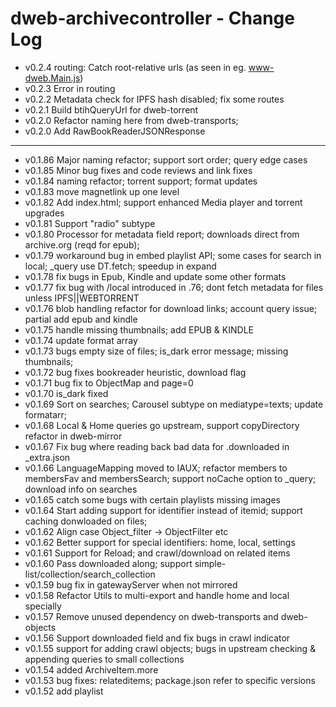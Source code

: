 # dweb-archivecontroller - Change Log

* v0.2.4 routing: Catch root-relative urls (as seen in eg. www-dweb.Main.js)
* v0.2.3 Error in routing
* v0.2.2 Metadata check for IPFS hash disabled; fix some routes
* v0.2.1 Build btihQueryUrl for dweb-torrent
* v0.2.0 Refactor naming here from dweb-transports; 
* v0.2.0 Add RawBookReaderJSONResponse

-------------

* v0.1.86 Major naming refactor; support sort order; query edge cases 
* v0.1.85 Minor bug fixes and code reviews and link fixes
* v0.1.84 naming refactor; torrent support; format updates
* v0.1.83 move magnetlink up one level
* v0.1.82 Add index.html; support enhanced Media player and torrent upgrades
* v0.1.81 Support "radio" subtype
* v0.1.80 Processor for metadata field report; downloads direct from archive.org (reqd for epub); 
* v0.1.79 workaround bug in embed playlist API; some cases for search in local; _query use DT.fetch; speedup in expand
* v0.1.78 fix bugs in Epub, Kindle and update some other formats
* v0.1.77 fix bug with /local introduced in .76; dont fetch metadata for files unless IPFS||WEBTORRENT
* v0.1.76 blob handling refactor for download links; account query issue; partial add epub and kindle
* v0.1.75 handle missing thumbnails; add EPUB & KINDLE
* v0.1.74 update format array
* v0.1.73 bugs empty size of files; is_dark error message; missing thumbnails; 
* v0.1.72 bug fixes bookreader heuristic, download flag 
* v0.1.71 bug fix to ObjectMap and page=0
* v0.1.70 is_dark fixed
* v0.1.69 Sort on searches; Carousel subtype on mediatype=texts; update formatarr;
* v0.1.68 Local & Home queries go upstream, support copyDirectory refactor in dweb-mirror
* v0.1.67 Fix bug where reading back bad data for .downloaded in _extra.json
* v0.1.66 LanguageMapping moved to IAUX; refactor members to membersFav and membersSearch; support noCache option to _query; download info on searches
* v0.1.65 catch some bugs with certain playlists missing images
* v0.1.64 Start adding support for identifier instead of itemid; support caching donwloaded on files; 
* v0.1.62 Align case Object_filter -> ObjectFilter etc
* v0.1.62 Better support for special identifiers: home, local, settings
* v0.1.61 Support for Reload; and crawl/download on related items
* v0.1.60 Pass downloaded along; support simple-list/collection/search_collection
* v0.1.59 bug fix in gatewayServer when not mirrored
* v0.1.58 Refactor Utils to multi-export and handle home and local specially
* v0.1.57 Remove unused dependency on dweb-transports and dweb-objects
* v0.1.56 Support downloaded field and fix bugs in crawl indicator
* v0.1.55 support for adding crawl objects; bugs in upstream checking & appending queries to small collections
* v0.1.54 added ArchiveItem.more
* v0.1.53 bug fixes: relateditems; package.json refer to specific versions 
* v0.1.52 add playlist
